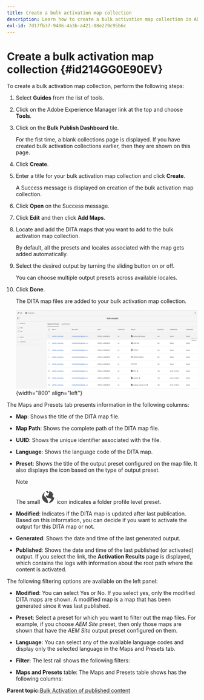 ```yaml
---
title: Create a bulk activation map collection
description: Learn how to create a bulk activation map collection in AEM guides.
exl-id: 7d17fb37-9486-4a3b-a421-08e279c95b6c
---
```

# Create a bulk activation map collection {#id214GG0E90EV}

To create a bulk activation map collection, perform the following steps:

1.  Select **Guides** from the list of tools.

1.  Click on the Adobe Experience Manager link at the top and choose **Tools**.

1.  Click on the **Bulk Publish Dashboard** tile.

    For the fist time, a blank collections page is displayed. If you have created bulk activation collections earlier, then they are shown on this page.

1.  Click **Create**.

1.  Enter a title for your bulk activation map collection and click **Create**.

    A Success message is displayed on creation of the bulk activation map collection.

1.  Click **Open** on the Success message.

1.  Click **Edit** and then click **Add Maps**.

1.  Locate and add the DITA maps that you want to add to the bulk activation map collection.

    By default, all the presets and locales associated with the map gets added automatically.

1.  Select the desired output by turning the sliding button on or off.

     You can choose multiple output presets across available locales.

1. Click **Done**.

    The DITA map files are added to your bulk activation map collection.

    ![](images/bulk-activation-collection-created.png){width="800" align="left"}


The Maps and Presets tab presents information in the following columns:

-   **Map**: Shows the title of the DITA map file.
-   **Map Path**: Shows the complete path of the DITA map file.

-   **UUID**: Shows the unique identifier associated with the file.

-   **Language**: Shows the language code of the DITA map.
-   **Preset**: Shows the title of the output preset configured on the map file. It also displays the icon based on the type of output preset. 

    >[!NOTE]
    >
    > The small ![](images/global-preset-icon.svg) icon indicates a folder profile level preset.
-   **Modified**: Indicates if the DITA map is updated after last publication. Based on this information, you can decide if you want to activate the output for this DITA map or not.
-   **Generated**: Shows the date and time of the last generated output.
-   **Published**: Shows the date and time of the last published (or activated) output. If you select the link, the **Activation Results** page is displayed, which contains the logs with information about the root path where the content is activated.


The following filtering options are available on the left panel:

-   **Modified**: You can select Yes or No. If you select yes, only the modified DITA maps are shown. A modified map is a map that has been generated since it was last published.
-   **Preset**: Select a preset for which you want to filter out the map files. For example, if you choose *AEM Site* preset, then only those maps are shown that have the *AEM Site* output preset configured on them.
-   **Language**: You can select any of the available language codes and display only the selected language in the Maps and Presets tab.

-   **Filter:** The lest rail shows the following filters:
-   **Maps and Presets** table: The Maps and Presets table shows has the following columns:

**Parent topic:**[Bulk Activation of published content](conf-bulk-activation.md)
